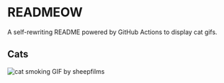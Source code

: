 # READMEOW

A self-rewriting README powered by GitHub Actions to display cat gifs.

## Cats

![cat smoking GIF by sheepfilms](https://media2.giphy.com/media/l0ExdMHUDKteztyfe/200.gif?cid=9acd02da7scvdrjs26w3jmdqbq1bbo1y8k7q2jw95mfdkzti&ep=v1_gifs_search&rid=200.gif&ct=g)
